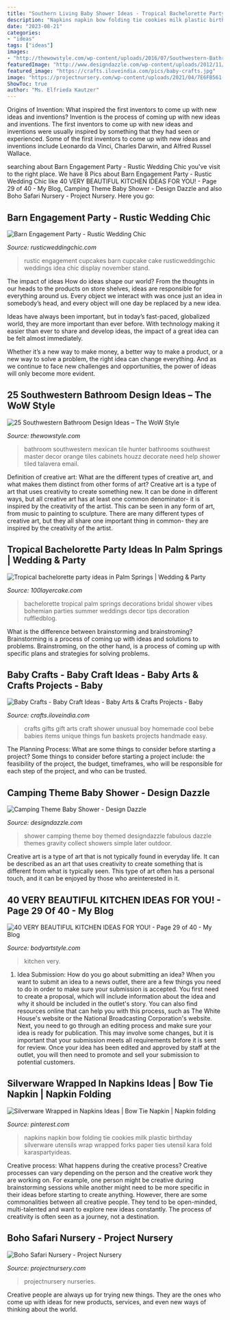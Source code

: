 ```yaml
---
title: "Southern Living Baby Shower Ideas - Tropical Bachelorette Party Ideas In Palm Springs"
description: "Napkins napkin bow folding tie cookies milk plastic birthday silverware utensils wrap wrapped forks paper ties utensil kara fold karaspartyideas"
date: "2023-08-21"
categories:
- "ideas"
tags: ["ideas"]
images:
- "http://thewowstyle.com/wp-content/uploads/2016/07/Southwestern-Bathroom-with-Green-Bathroom-Cabinets.jpg"
featuredImage: "http://www.designdazzle.com/wp-content/uploads/2012/11/2331.jpg"
featured_image: "https://crafts.iloveindia.com/pics/baby-crafts.jpg"
image: "https://projectnursery.com/wp-content/uploads/2021/04/7E6FB561-2AB8-4980-89D9-49BAC3F0FC1B-1152x1536.jpeg"
ShowToc: true
author: "Ms. Elfrieda Kautzer"
---
```



Origins of Invention: What inspired the first inventors to come up with new ideas and inventions?
Invention is the process of coming up with new ideas and inventions. The first inventors to come up with new ideas and inventions were usually inspired by something that they had seen or experienced. Some of the first inventors to come up with new ideas and inventions include Leonardo da Vinci, Charles Darwin, and Alfred Russel Wallace.

	

		
searching about Barn Engagement Party - Rustic Wedding Chic you've visit to the right place. We have 8 Pics about Barn Engagement Party - Rustic Wedding Chic like 40 VERY BEAUTIFUL KITCHEN IDEAS FOR YOU! - Page 29 of 40 - My Blog, Camping Theme Baby Shower - Design Dazzle and also Boho Safari Nursery - Project Nursery. Here you go:
		
    
## Barn Engagement Party - Rustic Wedding Chic

<img loading=lazy src="http://rusticweddingchic.com/wp-content/uploads/2014/10/Khalil_Baalbaki_Sarah__Ben_YaraWissam51_low-590x886.jpg" onerror="this.onerror=null;this.src='https://tse2.mm.bing.net/th?id=OIP.nZiyg_GfBPXa0xO7ZrkEegHaLH&amp;pid=15.1';" alt="Barn Engagement Party - Rustic Wedding Chic">

_Source: rusticweddingchic.com_

>rustic engagement cupcakes barn cupcake cake rusticweddingchic weddings idea chic display november stand. 

	

The impact of ideas
How do ideas shape our world?
From the thoughts in our heads to the products on store shelves, ideas are responsible for everything around us. Every object we interact with was once just an idea in somebody’s head, and every object will one day be replaced by a new idea.

Ideas have always been important, but in today’s fast-paced, globalized world, they are more important than ever before. With technology making it easier than ever to share and develop ideas, the impact of a great idea can be felt almost immediately.

Whether it’s a new way to make money, a better way to make a product, or a new way to solve a problem, the right idea can change everything. And as we continue to face new challenges and opportunities, the power of ideas will only become more evident.

    
## 25 Southwestern Bathroom Design Ideas – The WoW Style

<img loading=lazy src="http://thewowstyle.com/wp-content/uploads/2016/07/Southwestern-Bathroom-with-Green-Bathroom-Cabinets.jpg" onerror="this.onerror=null;this.src='https://tse3.mm.bing.net/th?id=OIP.7fKaqk2EQ1-nuzQtX0TE5gHaLH&amp;pid=15.1';" alt="25 Southwestern Bathroom Design Ideas – The WoW Style">

_Source: thewowstyle.com_

>bathroom southwestern mexican tile hunter bathrooms southwest master decor orange tiles cabinets houzz decorate need help shower tiled talavera email. 

	

Definition of creative art: What are the different types of creative art, and what makes them distinct from other forms of art?
Creative art is a type of art that uses creativity to create something new. It can be done in different ways, but all creative art has at least one common denominator- it is inspired by the creativity of the artist. This can be seen in any form of art, from music to painting to sculpture. There are many different types of creative art, but they all share one important thing in common- they are inspired by the creativity of the artist.

    
## Tropical Bachelorette Party Ideas In Palm Springs | Wedding &amp; Party

<img loading=lazy src="http://100lclive.s3.amazonaws.com/img/ideas/landscape/201532.jpg" onerror="this.onerror=null;this.src='https://tse3.mm.bing.net/th?id=OIP.7ce_RLbw1vmmHBiwsYY5vAHaLH&amp;pid=15.1';" alt="Tropical bachelorette party ideas in Palm Springs | Wedding &amp; Party">

_Source: 100layercake.com_

>bachelorette tropical palm springs decorations bridal shower vibes bohemian parties summer weddings decor tips decoration ruffledblog. 

	

What is the difference between brainstorming and brainstroming?
Brainstorming is a process of coming up with ideas and solutions to problems. Brainstroming, on the other hand, is a process of coming up with specific plans and strategies for solving problems.

    
## Baby Crafts - Baby Craft Ideas - Baby Arts &amp; Crafts Projects - Baby

<img loading=lazy src="https://crafts.iloveindia.com/pics/baby-crafts.jpg" onerror="this.onerror=null;this.src='https://tse1.mm.bing.net/th?id=OIP.CKQJHH37zNEevVGtYb8ArgHaFj&amp;pid=15.1';" alt="Baby Crafts - Baby Craft Ideas - Baby Arts &amp; Crafts Projects - Baby">

_Source: crafts.iloveindia.com_

>crafts gifts gift arts craft shower unusual boy homemade cool bebe babies items unique things fun baskets projects handmade easy. 

	

The Planning Process: What are some things to consider before starting a project?
Some things to consider before starting a project include: the feasibility of the project, the budget, timeframes, who will be responsible for each step of the project, and who can be trusted.

    
## Camping Theme Baby Shower - Design Dazzle

<img loading=lazy src="http://www.designdazzle.com/wp-content/uploads/2012/11/2331.jpg" onerror="this.onerror=null;this.src='https://tse3.mm.bing.net/th?id=OIP.Jup--osfISxodHtAbNVfiwAAAA&amp;pid=15.1';" alt="Camping Theme Baby Shower - Design Dazzle">

_Source: designdazzle.com_

>shower camping theme boy themed designdazzle fabulous dazzle themes gravity collect showers simple later outdoor. 

	

Creative art is a type of art that is not typically found in everyday life. It can be described as an art that uses creativity to create something that is different from what is typically seen. This type of art often has a personal touch, and it can be enjoyed by those who areinterested in it.

    
## 40 VERY BEAUTIFUL KITCHEN IDEAS FOR YOU! - Page 29 Of 40 - My Blog

<img loading=lazy src="https://bodyartstyle.com/wp-content/uploads/2019/08/changoandco_53109574_537448470080966_2575862449826343355_n.jpg" onerror="this.onerror=null;this.src='https://tse1.mm.bing.net/th?id=OIP.kqnw3gGm-HkJYn7QiitSYAHaLJ&amp;pid=15.1';" alt="40 VERY BEAUTIFUL KITCHEN IDEAS FOR YOU! - Page 29 of 40 - My Blog">

_Source: bodyartstyle.com_

>kitchen very. 

	

1. Idea Submission: How do you go about submitting an idea?
When you want to submit an idea to a news outlet, there are a few things you need to do in order to make sure your submission is accepted. 
You first need to create a proposal, which will include information about the idea and why it should be included in the outlet's story. You can also find resources online that can help you with this process, such as The White House's website or the National Broadcasting Corporation's website. 
Next, you need to go through an editing process and make sure your idea is ready for publication. This may involve some changes, but it is important that your submission meets all requirements before it is sent for review. 
Once your idea has been edited and approved by staff at the outlet, you will then need to promote and sell your submission to potential customers.

    
## Silverware Wrapped In Napkins Ideas | Bow Tie Napkin | Napkin Folding

<img loading=lazy src="https://i.pinimg.com/736x/36/72/bd/3672bd73cf394faa07197cf60d8d5b12--bow-tie-napkins-napkin-ideas.jpg" onerror="this.onerror=null;this.src='https://tse3.mm.bing.net/th?id=OIP.-neKatXTZs_vOji8xRLwQQHaLH&amp;pid=15.1';" alt="Silverware Wrapped in Napkins Ideas | Bow Tie Napkin | Napkin folding">

_Source: pinterest.com_

>napkins napkin bow folding tie cookies milk plastic birthday silverware utensils wrap wrapped forks paper ties utensil kara fold karaspartyideas. 

	

Creative process: What happens during the creative process?
Creative processes can vary depending on the person and the creative work they are working on. For example, one person might be creative during brainstorming sessions while another might need to be more specific in their ideas before starting to create anything. However, there are some commonalities between all creative people. They tend to be open-minded, multi-talented and want to explore new ideas constantly. The process of creativity is often seen as a journey, not a destination.

    
## Boho Safari Nursery - Project Nursery

<img loading=lazy src="https://projectnursery.com/wp-content/uploads/2021/04/7E6FB561-2AB8-4980-89D9-49BAC3F0FC1B-1152x1536.jpeg" onerror="this.onerror=null;this.src='https://tse3.mm.bing.net/th?id=OIP.OMI7EGI6jRejsh9Bqf34IAHaJ4&amp;pid=15.1';" alt="Boho Safari Nursery - Project Nursery">

_Source: projectnursery.com_

>projectnursery nurseries. 

	

Creative people are always up for trying new things. They are the ones who come up with ideas for new products, services, and even new ways of thinking about the world.

